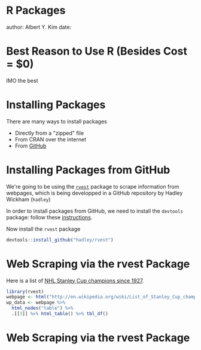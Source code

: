 R Packages
========================================================
author: Albert Y. Kim
date:



Best Reason to Use R (Besides Cost = $0)
========================================================
IMO the best


Installing Packages
========================================================
There are many ways to install packages

* Directly from a "zipped" file
* From CRAN over the internet
* From [GitHub](https://github.com/)


Installing Packages from GitHub
========================================================
We're going to be using the [`rvest`](https://github.com/hadley/rvest) package to scrape information from webpages, which is being developped in a GitHub repository by Hadley Wickham (`hadley`)

In order to install packages from GitHub, we need to install the `devtools` package:  follow these [instructions](https://github.com/hadley/devtools#updating-to-the-latest-version-of-devtools).

Now install the `rvest` package

```r
devtools::install_github("hadley/rvest")
```



Web Scraping via the rvest Package
========================================================
Here is a list of [NHL Stanley Cup champions since 1927](http://en.wikipedia.org/wiki/List_of_Stanley_Cup_champions).



```r
library(rvest)
webpage <- html("http://en.wikipedia.org/wiki/List_of_Stanley_Cup_champions")
wp_data <- webpage %>%
  html_nodes("table") %>%
  .[[3]] %>% html_table() %>% tbl_df()
```





Web Scraping via the rvest Package
========================================================



